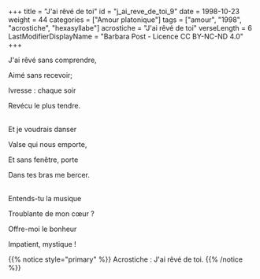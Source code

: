 +++
title = "J'ai rêvé de toi"
id = "j_ai_reve_de_toi_9"
date = 1998-10-23
weight = 44
categories = ["Amour platonique"]
tags = ["amour", "1998", "acrostiche", "hexasyllabe"]
acrostiche = "J'ai rêvé de toi"
verseLength = 6
LastModifierDisplayName = "Barbara Post - Licence CC BY-NC-ND 4.0"
+++

J'ai rêvé sans comprendre,

Aimé sans recevoir;

Ivresse : chaque soir

Revécu le plus tendre.

 \
Et je voudrais danser

Valse qui nous emporte,

Et sans fenêtre, porte

Dans tes bras me bercer.

 \
Entends-tu la musique

Troublante de mon cœur ?

Offre-moi le bonheur

Impatient, mystique !

{{% notice style="primary" %}}
Acrostiche : J'ai rêvé de toi.
{{% /notice %}}
